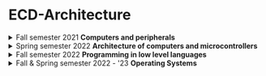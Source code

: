 # ECD-Architecture
 
<details><summary>Fall semester 2021 <strong>Computers and peripherals</strong></summary>

 * [Lab 2](https://github.com/Nikiroiduk/ECD-Architecture/tree/main/Fall_semester_2021/LAB2) - Data definition. Assembler program structure
 * [Lab 3](https://github.com/Nikiroiduk/ECD-Architecture/tree/main/Fall_semester_2021/LAB3) - General purpose commands. Arithmetic commands
 * [Lab 4](https://github.com/Nikiroiduk/ECD-Architecture/tree/main/Fall_semester_2021/LAB4) - Programming tasks with branching. Description and call of procedures
 * [Lab 5](https://github.com/Nikiroiduk/ECD-Architecture/tree/main/Fall_semester_2021/LAB5) - Programming tasks with cycles
 * [Lab 6](https://github.com/Nikiroiduk/ECD-Architecture/tree/main/Fall_semester_2021/LAB6) - Bit manipulation commands
 * [Lab 7](https://github.com/Nikiroiduk/ECD-Architecture/tree/main/Fall_semester_2021/LAB7) - Row and table processing commands

</details>

<details><summary>Spring semester 2022 <strong>Architecture of computers and microcontrollers</strong></summary>

 * [Lab 1](https://github.com/Nikiroiduk/ECD-Architecture/tree/main/Spring_semester_2022/LAB1) - Row and table processing commands
 * [Lab 2](https://github.com/Nikiroiduk/ECD-Architecture/tree/main/Spring_semester_2022/LAB2) - Macros
 * [Lab 3](https://github.com/Nikiroiduk/ECD-Architecture/tree/main/Spring_semester_2022/LAB3) - 1D arrays
 * [Lab 4](https://github.com/Nikiroiduk/ECD-Architecture/tree/main/Spring_semester_2022/LAB4) - Arithmetic operations on matrices
 * [Lab 5](https://github.com/Nikiroiduk/ECD-Architecture/tree/main/Spring_semester_2022/LAB5) - Programming the mouse
 * [Lab 6](https://github.com/Nikiroiduk/ECD-Architecture/tree/main/Spring_semester_2022/LAB6) - Coprocessor programming
 
</details>

<details><summary>Fall semester 2022 <strong>Programming in low level languages</strong></summary>

 * [Lab 1](https://github.com/Nikiroiduk/ECD-Architecture/tree/main/Fall_semester_2022_LLP/LAB1) - Creating a mini-environment and executable program on Masm under Windows
 * [Lab 2](https://github.com/Nikiroiduk/ECD-Architecture/tree/main/Fall_semester_2022_LLP/LAB2) - Dialogue structure of the program. Formatted output
 * [Lab 3](https://github.com/Nikiroiduk/ECD-Architecture/tree/main/Fall_semester_2022_LLP/LAB3) - Procedures
 * [Lab 4](https://github.com/Nikiroiduk/ECD-Architecture/tree/main/Fall_semester_2022_LLP/LAB4) - Console applications
 * [Lab 5](https://github.com/Nikiroiduk/ECD-Architecture/tree/main/Fall_semester_2022_LLP/LAB5) - Window applications
 * [Lab 6](https://github.com/Nikiroiduk/ECD-Architecture/tree/main/Fall_semester_2022_LLP/LAB6) - Window controls
 * [Lab 7](https://github.com/Nikiroiduk/ECD-Architecture/tree/main/Fall_semester_2022_LLP/LAB7) - Application resources
 * [Lab 8](https://github.com/Nikiroiduk/ECD-Architecture/tree/main/Fall_semester_2022_LLP/LAB8) - Working with files in Windows
 
</details>

<details><summary>Fall & Spring semester 2022 - '23 <strong>Operating Systems</strong></summary>

 * [Lab 1](https://github.com/Nikiroiduk/ECD-Architecture/tree/main/Fall_Spring_semester_2022-'23_OS/LAB1) - Intel assembly programming elements
 * [Lab 2](https://github.com/Nikiroiduk/ECD-Architecture/tree/main/Fall_Spring_semester_2022-'23_OS/LAB2) - Programming TSR - programs
 * [Lab 3](https://github.com/Nikiroiduk/ECD-Architecture/tree/main/Fall_Spring_semester_2022-'23_OS/LAB3) - Timer and sound
 * [Lab 4](https://github.com/Nikiroiduk/ECD-Architecture/tree/main/Fall_Spring_semester_2022-'23_OS/LAB4) - Keyboard reprogramming
 * [Lab 5](https://github.com/Nikiroiduk/ECD-Architecture/tree/main/Fall_Spring_semester_2022-'23_OS/LAB5) - Video adapter programming
 * [Lab 6](https://github.com/Nikiroiduk/ECD-Architecture/tree/main/Fall_Spring_semester_2022-'23_OS/LAB6) - File system organization
 * [Lab 7](https://github.com/Nikiroiduk/ECD-Architecture/tree/main/Fall_Spring_semester_2022-'23_OS/LAB7) - Compiler development
 * [Lab 8](https://github.com/Nikiroiduk/ECD-Architecture/tree/main/Fall_Spring_semester_2022-'23_OS/LAB8) - Object code generation
 
</details>
